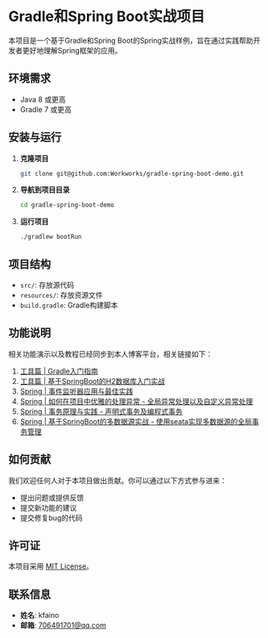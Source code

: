 # Gradle和Spring Boot实战项目
本项目是一个基于Gradle和Spring Boot的Spring实战样例，旨在通过实践帮助开发者更好地理解Spring框架的应用。

## 环境需求
- Java 8 或更高
- Gradle 7 或更高

## 安装与运行
1. **克隆项目**

   ```sh
   git clone git@github.com:Workworks/gradle-spring-boot-demo.git
   ```

2. **导航到项目目录**

   ```sh
   cd gradle-spring-boot-demo
   ```

3. **运行项目**

   ```sh
   ./gradlew bootRun
   ```

## 项目结构
- `src/`: 存放源代码
- `resources/`: 存放资源文件
- `build.gradle`: Gradle构建脚本

## 功能说明
相关功能演示以及教程已经同步到本人博客平台，相关链接如下：
1. [工具篇 | Gradle入门指南](https://blog.csdn.net/yehenaladonggui/article/details/133107801)  
2. [工具篇 | 基于SpringBoot的H2数据库入门实战](https://blog.csdn.net/yehenaladonggui/article/details/133235400)
3. [Spring | 事件监听器应用与最佳实践](https://blog.csdn.net/yehenaladonggui/article/details/133151675)
4. [Spring | 如何在项目中优雅的处理异常 - 全局异常处理以及自定义异常处理](https://blog.csdn.net/yehenaladonggui/article/details/133153600)
5. [Spring | 事务原理与实践 - 声明式事务及编程式事务](https://blog.csdn.net/yehenaladonggui/article/details/133207569)
6. [Spring | 基于SpringBoot的多数据源实战 - 使用seata实现多数据源的全局事务管理](https://blog.csdn.net/yehenaladonggui/article/details/133243328)

## 如何贡献
我们欢迎任何人对于本项目做出贡献。你可以通过以下方式参与进来：
- 提出问题或提供反馈
- 提交新功能的建议
- 提交修复bug的代码

## 许可证
本项目采用 [MIT License](LICENSE)。

## 联系信息
- **姓名**: kfaino
- **邮箱**: 706491701@qq.com
